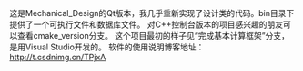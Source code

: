 这是Mechanical_Design的Qt版本，我几乎重新实现了设计类的代码。bin目录下提供了一个可执行文件和数据库文件。
对C++控制台版本的项目感兴趣的朋友可以查看cmake_version分支。
这个项目最初的样子见“完成基本计算框架”分支，是用Visual Studio开发的。
软件的使用说明博客地址：http://t.csdnimg.cn/TPjxA
